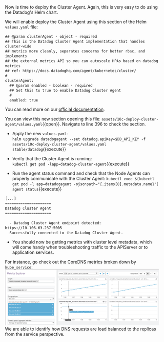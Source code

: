 Now is time to deploy the Cluster Agent. Again, this is very easy to do using the Datadog's Helm chart.

We will enable deploy the Cluster Agent using this section of the Helm `values.yaml` file:

```
## @param clusterAgent - object - required
## This is the Datadog Cluster Agent implementation that handles cluster-wide
## metrics more cleanly, separates concerns for better rbac, and implements
## the external metrics API so you can autoscale HPAs based on datadog metrics
## ref: https://docs.datadoghq.com/agent/kubernetes/cluster/
#
clusterAgent:
  ## @param enabled - boolean - required
  ## Set this to true to enable Datadog Cluster Agent
  #
  enabled: true
```

You can read more on our [official documentation](https://docs.datadoghq.com/agent/kubernetes/log/?tab=helm).

You can view this new section opening this file: `assets/10c-deploy-cluster-agent/values.yaml`{{open}}. Navigate to line 396 to check the section.

* Apply the new `values.yaml`: <br/>
`helm upgrade datadogagent --set datadog.apiKey=$DD_API_KEY -f assets/10c-deploy-cluster-agent/values.yaml stable/datadog`{{execute}}

* Verify that the Cluster Agent is running: <br/>
`kubectl get pod -lapp=datadog-cluster-agent`{{execute}}

* Run the agent status command and check that the Node Agents can properly communicate with the Cluster Agent: `kubectl exec $(kubectl get pod -l app=datadogagent -ojsonpath="{.items[0].metadata.name}") agent status`{{execute}}

```
[...] 
=====================
Datadog Cluster Agent
=====================

  - Datadog Cluster Agent endpoint detected: https://10.106.63.237:5005
  Successfully connected to the Datadog Cluster Agent.
 ```

* You should now be getting metrics with cluster level metadata, which will come handy when troubleshooting traffic to the APIServer or to application services.

For instance, go check out the CoreDNS metrics broken down by `kube_service`:
![CoreDNS Requests](assets/coredns.png)
We are able to identify how DNS requests are load balanced to the replicas from the service perspective.
